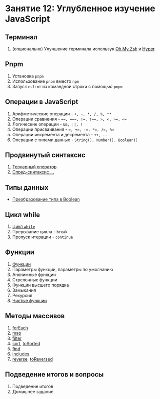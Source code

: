 # Занятие 12: Углубленное изучение JavaScript

## Терминал

1. (опционально) Улучшение терминала используя [Oh My Zsh](https://ohmyz.sh) и [Hyper](https://hyper.is)

## Pnpm

1. Установка `pnpm`
2. Использование `pnpm` вместо `npm`
3. Запуск `eslint` из командной строки с помощью `pnpm`

## Операции в JavaScript

1. Арифметические операции - `+, -, *, /, %, **`
2. Операции сравнения - `==, ===, !=, !==, >, <, >=, <=`
3. Логические операции - `&&, ||, !`
4. Операции присваивания - `=, +=, -=, *=, /=, %=`
5. Операции инкремента и декремента - `++, --`
6. Операции с типами данных - `String(), Number(), Boolean()`

## Продвинутый синтаксис

1. [Тернарный оператор](https://doka.guide/js/ternary-operator)
2. [Спред-синтаксис ...](https://doka.guide/js/spread)

## Типы данных

- [Преобразование типа в Boolean](https://doka.guide/js/boolean/#vyrazheniya)

## Цикл while

1. [Цикл `while`](https://doka.guide/js/while)
2. Прерывание цикла - `break`
3. Пропуск итерации - `continue`

## Функции

1. [Функции](https://doka.guide/js/function)
2. Параметры функции, параметры по умолчанию
3. Анонимные функции
4. Стрелочные функции
5. Функции высшего порядка
6. Замыкания
7. Рекурсия
8. [Чистые функции](https://doka.guide/tools/fp/#chistye-funkcii-i-pobochnye-effekty)

## Методы массивов

1. [forEach](https://doka.guide/js/array-foreach)
2. [map](https://doka.guide/js/array-map)
3. [filter](https://doka.guide/js/array-filter)
4. [sort](https://doka.guide/js/array-sort), [toSorted](https://doka.guide/js/array-tosorted)
5. [find](https://doka.guide/js/array-find)
6. [includes](https://doka.guide/js/includes)
7. [reverse](https://doka.guide/js/array-reverse), [toReversed](https://doka.guide/js/array-to-reversed)

## Подведение итогов и вопросы

1. Подведение итогов
2. Домашнее задание